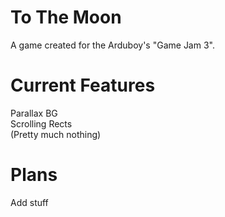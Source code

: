 # To The Moon
A game created for the Arduboy's "Game Jam 3". 

# Current Features
Parallax BG  
Scrolling Rects  
(Pretty much nothing)

# Plans
Add stuff
